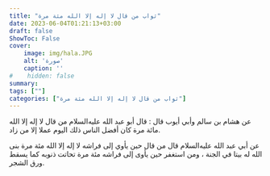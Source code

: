 ```yaml
---
title: "ثواب من قال لا إله إلا الله مئة مرة"
date: 2023-06-04T01:21:13+03:00
draft: false
ShowToc: False
cover:
    image: img/hala.JPG
    alt: 'صورة'
    caption: ''
#    hidden: false
summary: 
tags: [""]
categories: ["ثواب من قال لا إله إلا الله مئة مرة"]
---
```

عن هشام بن سالم وأبي أيوب قال : قال أبو عبد الله عليه‌السلام
من قال لا إله إلا الله مائة مرة كان أفضل الناس ذلك اليوم عملا إلا
من زاد.

عن أبي عبد الله عليه‌السلام قال من قال
حين يأوي إلى فراشه لا إله إلا الله مئة مرة بنى الله له بيتا في الجنة ،
ومن استغفر حين يأوى إلى فراشه مئة مرة تحاتت ذنوبه كما يسقط ورق الشجر.

